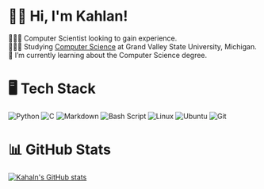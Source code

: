 # 👋🏼 Hi, I'm Kahlan!

👩🏼‍💻 Computer Scientist looking to gain experience.<br/>
👩🏼‍🎓 Studying [Computer Science](https://www.gvsu.edu/computing/computer-science-bs-24.htm) at Grand Valley State University, Michigan.<br/>
🌱 I’m currently learning about the Computer Science degree.

# 🖥️ Tech Stack
<!---[![Top Langs](https://github-readme-stats.vercel.app/api/top-langs/?username=Kahlan-walcott)](https://github.com/Kahlan-walcott/github-readme-stats)--->
![Python](https://img.shields.io/badge/python-3670A0?style=for-the-badge&logo=python&logoColor=ffdd54)
![C](https://img.shields.io/badge/c-%2300599C.svg?style=for-the-badge&logo=c&logoColor=white)
![Markdown](https://img.shields.io/badge/markdown-%23000000.svg?style=for-the-badge&logo=markdown&logoColor=white)
![Bash Script](https://img.shields.io/badge/bash_script-%23121011.svg?style=for-the-badge&logo=gnu-bash&logoColor=white)
![Linux](https://img.shields.io/badge/Linux-FCC624?style=for-the-badge&logo=linux&logoColor=black)
![Ubuntu](https://img.shields.io/badge/Ubuntu-E95420?style=for-the-badge&logo=ubuntu&logoColor=white)
![Git](https://img.shields.io/badge/git-%23F05033.svg?style=for-the-badge&logo=git&logoColor=white)

# 📊 GitHub Stats
[![Kahaln's GitHub stats](https://github-readme-stats.vercel.app/api?username=Kahlan-walcott&show_icons=true&theme=radical)](https://github.com/Kahlan-walcott/github-readme-stats)
